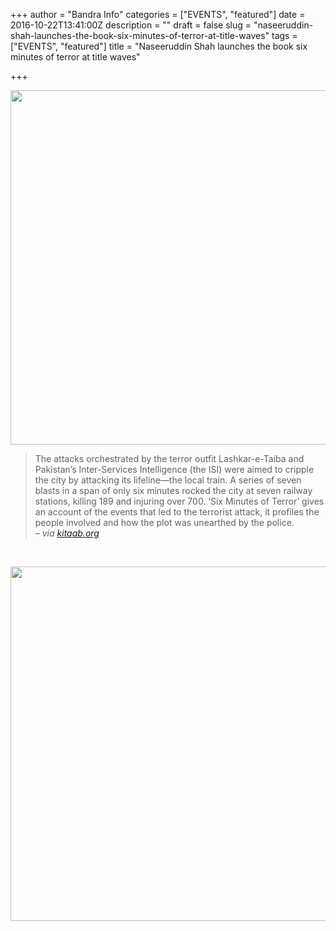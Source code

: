 +++
author = "Bandra Info"
categories = ["EVENTS", "featured"]
date = 2016-10-22T13:41:00Z
description = ""
draft = false
slug = "naseeruddin-shah-launches-the-book-six-minutes-of-terror-at-title-waves"
tags = ["EVENTS", "featured"]
title = "Naseeruddin Shah launches the book six minutes of terror at title waves"

+++


<p><a href="https://i2.wp.com/bandra.info/wp-content/uploads/2016/10/2016-10-21-19.50.57_4_full.jpg?ssl=1"><img loading="lazy" src="https://i1.wp.com/bandra.info/wp-content/uploads/2016/10/2016-10-21-19.50.57_4.jpg?resize=850%2C567&#038;ssl=1" align="middle" width="850" height="567" class="aligncenter" data-recalc-dims="1"></a></p>
<blockquote><p>The attacks orchestrated by the terror outfit Lashkar-e-Taiba and Pakistan’s Inter-Services Intelligence (the ISI) were aimed to cripple the city by attacking its lifeline—the local train. A series of seven blasts in a span of only six minutes rocked the city at seven railway stations, killing 189 and injuring over 700. ‘Six Minutes of Terror’&nbsp;gives an account of the events that led to the terrorist attack, it profiles the people involved and how the plot was unearthed by the police.<br /><cite> &#8211; via <a href="httpss://kitaab.org/2016/10/07/new-release-six-minutes-of-terror-the-untold-story-of-the-711-mumbai-train-blasts-by-nazia-sayed-and-sharmeen-hakim/">kitaab.org</a></cite></p></blockquote>
<p>&nbsp;</p>
<p><a href="https://i2.wp.com/bandra.info/wp-content/uploads/2016/10/2016-10-21-20.17.34_4_full.jpg?ssl=1"><img loading="lazy" src="https://i2.wp.com/bandra.info/wp-content/uploads/2016/10/2016-10-21-20.17.34_4.jpg?resize=850%2C567&#038;ssl=1" align="middle" width="850" height="567" class="aligncenter" data-recalc-dims="1"></a></p>



